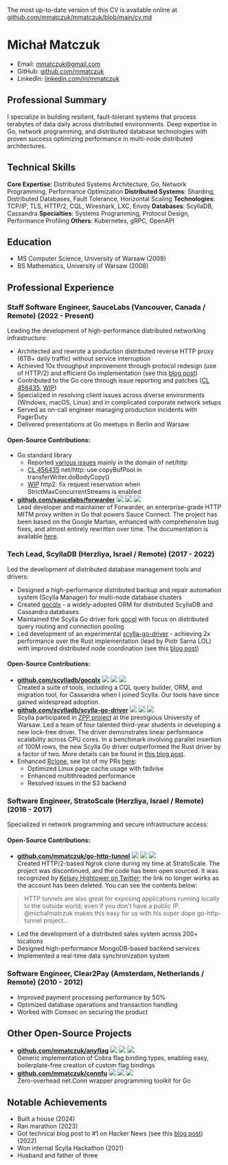 The most up-to-date version of this CV is available online at [github.com/mmatczuk/mmatczuk/blob/main/cv.md](https://github.com/mmatczuk/mmatczuk/blob/main/cv.md)

# Michał Matczuk

- Email: [mmatczuk@gmail.com](mailto:mmatczuk@gmail.com)
- GitHub: [github.com/mmatczuk](https://github.com/mmatczuk)
- LinkedIn: [linkedin.com/in/mmatczuk](https://www.linkedin.com/in/mmatczuk/)

## Professional Summary

I specialize in building resilient, fault-tolerant systems that process terabytes of data daily across distributed environments.
Deep expertise in Go, network programming, and distributed database technologies with proven success optimizing performance in multi-node distributed architectures.

## Technical Skills

**Core Expertise**: Distributed Systems Architecture, Go, Network Programming, Performance Optimization
**Distributed Systems**: Sharding, Distributed Databases, Fault Tolerance, Horizontal Scaling
**Technologies**: TCP/IP, TLS, HTTP/2, CQL, Wireshark, LXC, Envoy
**Databases**: ScyllaDB, Cassandra
**Specialties**: Systems Programming, Protocol Design, Performance Profiling
**Others**: Kubernetes, gRPC, OpenAPI 

## Education

- MS Computer Science, University of Warsaw (2009)
- BS Mathematics, University of Warsaw (2008)

## Professional Experience

### Staff Software Engineer, SauceLabs (Vancouver, Canada / Remote) (2022 - Present)

Leading the development of high-performance distributed networking infrastructure:

- Architected and rewrote a production distributed reverse HTTP proxy (6TB+ daily traffic) without service interruption
- Achieved 10x throughput improvement through protocol redesign (use of HTTP/2) and efficient Go implementation (see this [blog post](https://saucelabs.com/resources/blog/sauce-connect-5-2-0-migration))
- Contributed to the Go core through issue reporting and patches ([CL 456435](https://go-review.googlesource.com/c/go/+/456435), [WIP](https://github.com/mmatczuk/xnet/pull/1))
- Specialized in resolving client issues across diverse environments (Windows, macOS, Linux) and in complicated corporate network setups
- Served as on-call engineer managing production incidents with PagerDuty
- Delivered presentations at Go meetups in Berlin and Warsaw

#### Open-Source Contributions:

- Go standard library
  - Reported [various issues](https://github.com/golang/go/issues?q=is%3Aissue%20author%3Ammatczuk) mainly in the domain of net/http
  - [CL 456435](https://go-review.googlesource.com/c/go/+/456435) net/http: use copyBufPool in transferWriter.doBodyCopy()
  - [WIP](https://github.com/mmatczuk/xnet/pull/1) http2: fix request reservation when StrictMaxConcurrentStreams is enabled
- [**github.com/saucelabs/forwarder**](https://github.com/saucelabs/forwarder) ![](https://img.shields.io/github/stars/saucelabs/forwarder) ![](https://img.shields.io/github/forks/saucelabs/forwarder) ![](https://img.shields.io/github/contributors/saucelabs/forwarder)<br/>
Lead developer and maintainer of Forwarder, an enterprise-grade HTTP MITM proxy written in Go that powers Sauce Connect.
The project has been based on the Google Martian, enhanced with comprehensive bug fixes, and almost entirely rewritten over time.
The documentation is available [here](https://opensource.saucelabs.com/forwarder/).

### Tech Lead, ScyllaDB (Herzliya, Israel / Remote) (2017 - 2022)

Led the development of distributed database management tools and drivers:

- Designed a high-performance distributed backup and repair automation system (Scylla Manager) for multi-node database clusters
- Created [gocqlx](https://github.com/scylladb/gocqlx) - a widely-adopted ORM for distributed ScyllaDB and Cassandra databases
- Maintained the Scylla Go driver fork [gocql](https://github.com/scylladb/gocql) with focus on distributed query routing and connection pooling
- Led development of an experimental [scylla-go-driver](https://github.com/scylladb/scylla-go-driver) - achieving 2x performance over the Rust implementation (lead by Piotr Sarna LOL) with improved distributed node coordination (see this [blog post](https://www.scylladb.com/2022/10/12/a-new-scylladb-go-driver-faster-than-gocql-and-its-rust-counterpart/))

#### Open-Source Contributions:

- [**github.com/scylladb/gocqlx**](https://github.com/scylladb/gocqlx) ![](https://img.shields.io/github/stars/scylladb/gocqlx) ![](https://img.shields.io/github/forks/scylladb/gocqlx) ![](https://img.shields.io/github/contributors/scylladb/gocqlx) <br/>
Created a suite of tools, including a CQL query builder, ORM, and migration tool, for Cassandra when I joined Scylla.
Our tools have since gained widespread adoption.
- [**github.com/scylladb/scylla-go-driver**](https://github.com/scylladb/scylla-go-driver) ![](https://img.shields.io/github/stars/scylladb/scylla-go-driver) ![](https://img.shields.io/github/forks/scylladb/scylla-go-driver) ![](https://img.shields.io/github/contributors/scylladb/scylla-go-driver) <br/>
Scylla participated in [ZPP project](https://informatorects.uw.edu.pl/pl/courses/view?prz_kod=1000-2L5ZPP) at the prestigious University of Warsaw. 
Led a team of four talented third-year students in developing a new lock-free driver.
The driver demonstrates linear performance scalability across CPU cores.
In a benchmark involving parallel insertion of 100M rows, the new Scylla Go driver outperformed the Rust driver by a factor of two.
More details can be found in [this blog post](https://www.scylladb.com/2022/10/12/a-new-scylladb-go-driver-faster-than-gocql-and-its-rust-counterpart/).
- Enhanced [Rclone](https://rclone.org), see list of my PRs [here](https://github.com/rclone/rclone/issues?q=state%3Aclosed%20is%3Apr%20author%3A%40me):
  - Optimized Linux page cache usage with fadvise
  - Enhanced multithreaded performance
  - Resolved issues in the S3 backend

### Software Engineer, StratoScale (Herzliya, Israel / Remote) (2016 - 2017)

Specialized in network programming and secure infrastructure access:

#### Open-Source Contributions:

- [**github.com/mmatczuk/go-http-tunnel**](https://github.com/mmatczuk/go-http-tunnel/) ![](https://img.shields.io/github/stars/mmatczuk/go-http-tunnel) ![](https://img.shields.io/github/forks/mmatczuk/go-http-tunnel) ![](https://img.shields.io/github/contributors/mmatczuk/go-http-tunnel) <br/>
Created HTTP/2-based Ngrok clone during my time at StratoScale.
The project was discontinued, and the code has been open sourced.
It was recognized by [Kelsey Hightower on Twitter](https://twitter.com/kelseyhightower/status/950375855569514497); the link no longer works as the account has been deleted. You can see the contents below:

> HTTP tunnels are also great for exposing applications running locally to the outside world; even if you don't have a public IP. @michalmatczuk makes this easy for us with his super dope go-http-tunnel project…

- Led the development of a distributed sales system across 200+ locations
- Designed high-performance MongoDB-based backend services
- Implemented a real-time data synchronization system

### Software Engineer, Clear2Pay (Amsterdam, Netherlands / Remote) (2010 - 2012)

- Improved payment processing performance by 50%
- Optimized database operations and transaction handling
- Worked with Comsec on securing the product

## Other Open-Source Projects

- [**github.com/mmatczuk/anyflag**](https://github.com/mmatczuk/anyflag) ![](https://img.shields.io/github/stars/mmatczuk/anyflag) ![](https://img.shields.io/github/forks/mmatczuk/anyflag) ![](https://img.shields.io/github/contributors/mmatczuk/anyflag) <br/>
Generic implementation of Cobra flag binding types, enabling easy, boilerplate-free creation of custom flag bindings
- [**github.com/mmatczuk/connfu**](https://github.com/mmatczuk/connfu) ![](https://img.shields.io/github/stars/mmatczuk/connfu) ![](https://img.shields.io/github/forks/mmatczuk/connfu) ![](https://img.shields.io/github/contributors/mmatczuk/connfu) <br/>
Zero-overhead net.Conn wrapper programming toolkit for Go

## Notable Achievements

- Built a house (2024)
- Ran marathon (2023)
- Got technical blog post to #1 on Hacker News (see this [blog post](https://www.scylladb.com/2022/04/27/shaving-40-off-googles-b-tree-implementation-with-go-generics/)) (2022)
- Won internal Scylla Hackathon (2021)
- Husband and father of three
